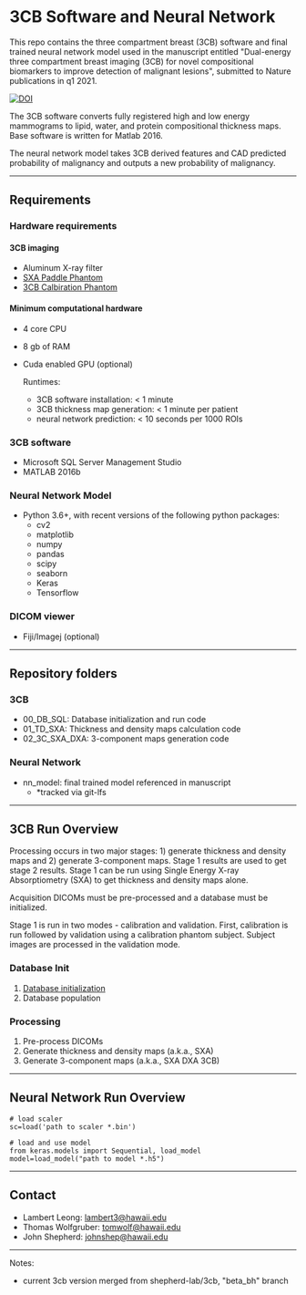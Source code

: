 # 3CB Software and Neural Network

This repo contains the three compartment breast (3CB) software and
final trained neural network model used in the manuscript entitled "Dual-energy
three compartment breast imaging (3CB) for novel compositional biomarkers to
improve detection of malignant lesions", submitted to Nature publications in q1 2021.


[![DOI](https://zenodo.org/badge/348485528.svg)](https://zenodo.org/badge/latestdoi/348485528)


The 3CB software converts fully registered high and low energy mammograms to lipid, water, and protein compositional thickness maps. Base software is written for Matlab 2016.


The neural network model takes 3CB derived features and CAD predicted probability of malignancy and outputs a new probability of malignancy.

---
## Requirements

### Hardware requirements

#### 3CB imaging ####
* Aluminum X-ray filter
* [SXA Paddle Phantom](documentation/sxa_paddle_phanotm.png)
* [3CB Calbiration Phantom](documentation/calibration-phantom_3cb.png)

#### Minimum computational hardware ####
* 4 core CPU
* 8 gb of RAM
* Cuda enabled GPU (optional)

  Runtimes:
  * 3CB software installation: < 1 minute
  * 3CB thickness map generation: < 1 minute per patient
  * neural network prediction: < 10 seconds per 1000 ROIs  

### 3CB software
* Microsoft SQL Server Management Studio
* MATLAB 2016b

### Neural Network Model
- Python 3.6+, with recent versions of the following python packages:
    - cv2
    - matplotlib
    - numpy
    - pandas
    - scipy
    - seaborn
    - Keras
    - Tensorflow

### DICOM viewer
* Fiji/Imagej (optional)

---
## Repository folders

### 3CB
* 00_DB_SQL: Database initialization and run code
* 01_TD_SXA: Thickness and density maps calculation code
* 02_3C_SXA_DXA: 3-component maps generation code

### Neural Network
* nn_model: final trained model referenced in manuscript
    * *tracked via git-lfs

---

## 3CB Run Overview

Processing occurs in two major stages: 1) generate thickness and density maps and 2) generate 3-component maps.
Stage 1 results are used to get stage 2 results. Stage 1 can be run using Single Energy X-ray Absorptiometry (SXA)
to get thickness and density maps alone.

Acquisition DICOMs must be pre-processed and a database must be initialized.

Stage 1 is run in two modes - calibration and validation. First, calibration is run followed by validation using
a calibration phantom subject. Subject images are processed in the validation mode.


### Database Init
1. [Database initialization](documentation/setup.md)
2. Database population <link>

### Processing
1. Pre-process DICOMs <link>
2. Generate thickness and density maps (a.k.a., SXA) <link>
3. Generate 3-component maps (a.k.a., SXA DXA 3CB) <link>

---
## Neural Network Run Overview
```python:
# load scaler
sc=load('path to scaler *.bin')

# load and use model
from keras.models import Sequential, load_model
model=load_model("path to model *.h5")

```

---
## Contact

- Lambert Leong: [lambert3@hawaii.edu](lambertleong.com)
- Thomas Wolfgruber: [tomwolf@hawaii.edu](tomwolf@hawaii.edu)
- John Shepherd: [johnshep@hawaii.edu ](johnshep@hawaii.edu )

---
Notes:
- current 3cb version merged from shepherd-lab/3cb, "beta_bh" branch
